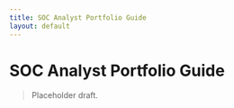 ```yaml
---
title: SOC Analyst Portfolio Guide
layout: default
---
```


# SOC Analyst Portfolio Guide

> Placeholder draft.
